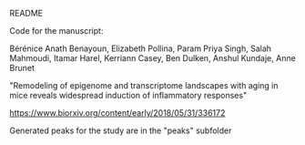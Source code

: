 README

Code for the manuscript:

Bérénice Anath Benayoun, Elizabeth Pollina, Param Priya Singh,  Salah Mahmoudi, Itamar Harel, Kerriann Casey, Ben Dulken, Anshul Kundaje, Anne Brunet

"Remodeling of epigenome and transcriptome landscapes with aging in mice reveals widespread induction of inflammatory responses"

https://www.biorxiv.org/content/early/2018/05/31/336172

Generated peaks for the study are in the "peaks" subfolder

